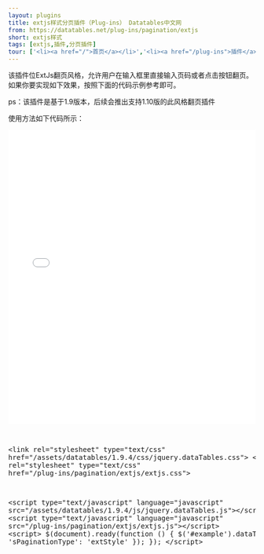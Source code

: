 ```yaml
---
layout: plugins
title: extjs样式分页插件（Plug-ins） Datatables中文网
from: https://datatables.net/plug-ins/pagination/extjs
short: extjs样式
tags: [extjs,插件,分页插件]
tour: ['<li><a href="/">首页</a></li>','<li><a href="/plug-ins">插件</a></li>','<li class="active">extjs</li>']
---
```


该插件位ExtJs翻页风格，允许用户在输入框里直接输入页码或者点击按钮翻页。如果你要实现如下效果，按照下面的代码示例参考即可。

ps：该插件是基于1.9版本，后续会推出支持1.10版的此风格翻页插件

使用方法如下代码所示：


<div class="bs-docs-example">
    <iframe src="extjs_example.html" width="100%" height="600px" frameborder="no" border="0" marginwidth="0" marginheight="0" scrolling="no" allowtransparency="yes"></iframe>
</div>
<pre class="prettyprint linenums">

&lt;link rel=&quot;stylesheet&quot; type=&quot;text/css&quot; href=&quot;/assets/datatables/1.9.4/css/jquery.dataTables.css&quot;&gt;
&lt;link rel=&quot;stylesheet&quot; type=&quot;text/css&quot; href=&quot;/plug-ins/pagination/extjs/extjs.css&quot;&gt;

&lt;script type=&quot;text/javascript&quot; language=&quot;javascript&quot; src=&quot;/assets/datatables/1.9.4/js/jquery.dataTables.js&quot;&gt;&lt;/script&gt;
&lt;script type=&quot;text/javascript&quot; language=&quot;javascript&quot; src=&quot;/plug-ins/pagination/extjs/extjs.js&quot;&gt;&lt;/script&gt;
&lt;script&gt;
    $(document).ready(function () {
       $(&#39;#example&#39;).dataTable({
            &#39;sPaginationType&#39;: &#39;extStyle&#39;
       });
   });
&lt;/script&gt;

</pre>





